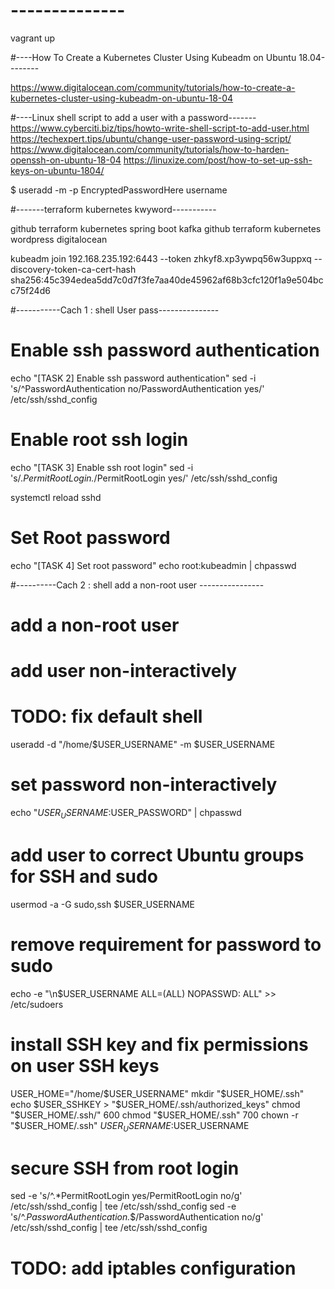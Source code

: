 # --------------
vagrant up

#----How To Create a Kubernetes Cluster Using Kubeadm on Ubuntu 18.04--------

https://www.digitalocean.com/community/tutorials/how-to-create-a-kubernetes-cluster-using-kubeadm-on-ubuntu-18-04


#----Linux shell script to add a user with a password-------
https://www.cyberciti.biz/tips/howto-write-shell-script-to-add-user.html
https://techexpert.tips/ubuntu/change-user-password-using-script/
https://www.digitalocean.com/community/tutorials/how-to-harden-openssh-on-ubuntu-18-04
https://linuxize.com/post/how-to-set-up-ssh-keys-on-ubuntu-1804/

$ useradd -m -p EncryptedPasswordHere username


#-------terraform kubernetes kwyword-----------

github terraform kubernetes spring boot kafka
github terraform kubernetes wordpress digitalocean


kubeadm join 192.168.235.192:6443 --token zhkyf8.xp3ywpq56w3uppxq     --discovery-token-ca-cert-hash sha256:45c394edea5dd7c0d7f3fe7aa40de45962af68b3cfc120f1a9e504bcc75f24d6

#-----------Cach 1 : shell User pass---------------

# Enable ssh password authentication
echo "[TASK 2] Enable ssh password authentication"
sed -i 's/^PasswordAuthentication no/PasswordAuthentication yes/' /etc/ssh/sshd_config

# Enable root ssh login
echo "[TASK 3] Enable ssh root login"
sed -i 's/.*PermitRootLogin.*/PermitRootLogin yes/' /etc/ssh/sshd_config

systemctl reload sshd

# Set Root password
echo "[TASK 4] Set root password"
echo root:kubeadmin | chpasswd


#----------Cach 2 : shell add a non-root user ----------------
# add a non-root user

# add user non-interactively
# TODO: fix default shell
useradd -d "/home/$USER_USERNAME" -m $USER_USERNAME
# set password non-interactively
echo "$USER_USERNAME:$USER_PASSWORD" | chpasswd
# add user to correct Ubuntu groups for SSH and sudo
usermod -a -G sudo,ssh $USER_USERNAME
# remove requirement for password to sudo
echo -e "\n$USER_USERNAME ALL=(ALL) NOPASSWD: ALL" >> /etc/sudoers

# install SSH key and fix permissions on user SSH keys
USER_HOME="/home/$USER_USERNAME"
mkdir "$USER_HOME/.ssh"
echo $USER_SSHKEY > "$USER_HOME/.ssh/authorized_keys"
chmod "$USER_HOME/.ssh/" 600
chmod "$USER_HOME/.ssh" 700
chown -r "$USER_HOME/.ssh" $USER_USERNAME:$USER_USERNAME

# secure SSH from root login
sed -e 's/^.*PermitRootLogin yes/PermitRootLogin no/g' /etc/ssh/sshd_config | tee /etc/ssh/sshd_config
sed -e 's/^.*PasswordAuthentication.*$/PasswordAuthentication no/g' /etc/ssh/sshd_config | tee /etc/ssh/sshd_config

# TODO: add iptables configuration